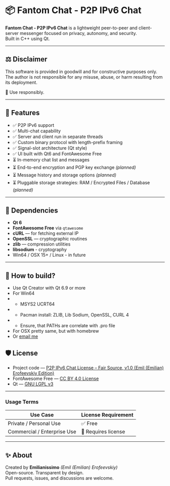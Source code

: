 # 📦 Fantom Chat - P2P IPv6 Chat

**Fantom Chat - P2P IPv6 Chat** is a lightweight peer-to-peer and client-server messenger focused on privacy, autonomy, and security.  
Built in C++ using Qt.

---

## ⚖️ Disclaimer

This software is provided in goodwill and for constructive purposes only.  
The author is not responsible for any misuse, abuse, or harm resulting from its deployment.  

🧠 Use responsibly.

---

## 🔧 Features

- ✅ P2P IPv6 support  
- ✅ Multi-chat capability  
- ✅ Server and client run in separate threads  
- ✅ Custom binary protocol with length-prefix framing  
- ✅ Signal-slot architecture (Qt style)  
- ✅ UI built with Qt6 and FontAwesome Free  
- ⏳ In-memory chat list and messages  
- ⏳ End-to-end encryption and PGP key exchange *(planned)*  
- ⏳ Message history and storage options *(planned)*  
- ⏳ Pluggable storage strategies: RAM / Encrypted Files / Database *(planned)*

---

## 📂 Dependencies

- **Qt 6**  
- **FontAwesome Free** via `qtawesome`  
- **cURL** — for fetching external IP  
- **OpenSSL** — cryptographic routines  
- **zlib** — compression utilities  
- **libsodium** - cryptography
- Win64 / OSX 15+ / Linux - in future

---

## 🧠 How to build?

- Use Qt Creator with Qt 6.9 or more
- For Win64
- - MSYS2 UCRT64
- - Pacman install: ZLIB, Lib Sodium, OpenSSL, CURL 4
- - Ensure, that PATHs are correlate with .pro file
- For OSX pretty same, but with homebrew
- Or <a href="mailto:emilerofeevskij@gmail.com">email me</a>

## 🛡️ License

- Project code — [P2P IPv6 Chat License – Fair Source, v1.0 (Emil (Emilian) Erofeevskiy Edition)](./LICENSE.md)  
- FontAwesome Free — [CC BY 4.0 License](https://fontawesome.com/license/free)  
- Qt — [GNU LGPL v3](https://doc.qt.io/qt-6/lgpl.html)

---

### Usage Terms

| Use Case               | License Requirement         |
|------------------------|-----------------------------|
| Private / Personal Use | ✅ Free                     |
| Commercial / Enterprise Use | 💼 Requires license |

---

## ✨ About

Created by **Emilianissimo** *(Emil (Emilian) Erofeevskiy)*  
Open-source. Transparent by design.  
Pull requests, issues, and discussions are welcome.
